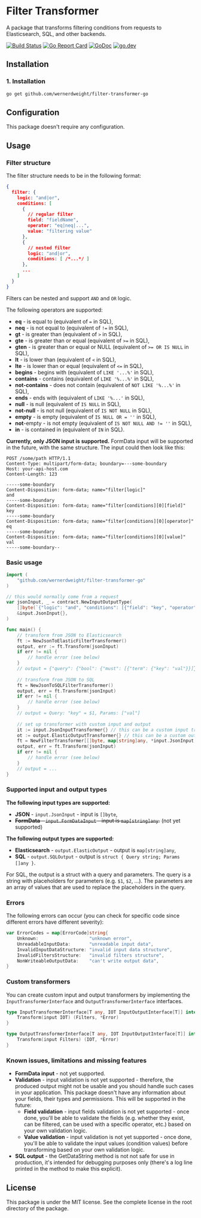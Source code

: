 Filter Transformer
====================================

A package that transforms filtering conditions from requests to Elasticsearch, SQL, and other backends.

[![Build Status](https://www.travis-ci.com/wernerdweight/filter-transformer-go.svg?branch=master)](https://www.travis-ci.com/wernerdweight/filter-transformer-go)
[![Go Report Card](https://goreportcard.com/badge/github.com/wernerdweight/filter-transformer-go)](https://goreportcard.com/report/github.com/wernerdweight/filter-transformer-go)
[![GoDoc](https://godoc.org/github.com/wernerdweight/filter-transformer-go?status.svg)](https://godoc.org/github.com/wernerdweight/filter-transformer-go)
[![go.dev](https://img.shields.io/badge/go.dev-pkg-007d9c.svg?style=flat)](https://pkg.go.dev/github.com/wernerdweight/filter-transformer-go)

Installation
------------

### 1. Installation

```bash
go get github.com/wernerdweight/filter-transformer-go
```

Configuration
------------

This package doesn't require any configuration.

Usage
------------

### Filter structure

The filter structure needs to be in the following format:

```json
{
  filter: {
    logic: "and|or",
    conditions: [
      {
        // regular filter
        field: "fieldName",
        operator: "eq|neq|...",
        value: "filtering value"
      },
      {
        // nested filter
        logic: "and|or",
        conditions: [ /*...*/ ]
      },
      ...
    ]
  }
}
```

Filters can be nested and support `AND` and `OR` logic.

The following operators are supported:

* **eq** - is equal to (equivalent of `=` in SQL),
* **neq** - is not equal to (equivalent of `!=` in SQL),
* **gt** - is greater than (equivalent of `>` in SQL),
* **gte** - is greater than or equal (equivalent of `>=` in SQL),
* **gten** - is greater than or equal or NULL (equivalent of `>= OR IS NULL` in SQL),
* **lt** - is lower than (equivalent of `<` in SQL),
* **lte** - is lower than or equal (equivalent of `<=` in SQL),
* **begins** - begins with (equivalent of `LIKE '...%'` in SQL),
* **contains** - contains (equivalent of `LIKE '%...%'` in SQL),
* **not-contains** - does not contain (equivalent of `NOT LIKE '%...%'` in SQL),
* **ends** - ends with (equivalent of `LIKE '%...'` in SQL),
* **null** - is null (equivalent of `IS NULL` in SQL),
* **not-null** - is not null (equivalent of `IS NOT NULL` in SQL),
* **empty** - is empty (equivalent of `IS NULL OR = ''` in SQL),
* **not**-empty - is not empty (equivalent of `IS NOT NULL AND != ''` in SQL),
* **in** - is contained in (equivalent of `IN` in SQL).

**Currently, only JSON input is supported.** FormData input will be supported in the future, with the same structure. The input could then look like this:

```http request
POST /some/path HTTP/1.1
Content-Type: multipart/form-data; boundary=---some-boundary
Host: your-api-host.com
Content-Length: 123

-----some-boundary
Content-Disposition: form-data; name="filter[logic]"
and
-----some-boundary
Content-Disposition: form-data; name="filter[conditions][0][field]"
key
-----some-boundary
Content-Disposition: form-data; name="filter[conditions][0][operator]"
eq
-----some-boundary
Content-Disposition: form-data; name="filter[conditions][0][value]"
val
-----some-boundary--
```

### Basic usage

```go
import (
    "github.com/wernerdweight/filter-transformer-go"
)

// this would normally come from a request
var jsonInput, _ = contract.NewInputOutputType(
    []byte(`{"logic": "and", "conditions": [{"field": "key", "operator": "eq", "value": "val"}]}`),
    &input.JsonInput{},
)

func main() {
    // transform from JSON to Elasticsearch
    ft := NewJsonToElasticFilterTransformer()
    output, err := ft.Transform(jsonInput)
    if err != nil {
        // handle error (see below)
    }
    // output = {"query": {"bool": {"must": [{"term": {"key": "val"}}]}}}
	
    // transform from JSON to SQL
    ft = NewJsonToSQLFilterTransformer()
    output, err = ft.Transform(jsonInput)
    if err != nil {
        // handle error (see below)
    }
    // output = Query: "key" = $1, Params: ["val"]
	
    // set up transformer with custom input and output
    it := input.JsonInputTransformer{} // this can be a custom input transformer
    ot := output.ElasticOutputTransformer{} // this can be a custom output transformer
    ft = NewFilterTransformer[[]byte, map[string]any, *input.JsonInput, *output.ElasticOutput](&it, &ot)
    output, err = ft.Transform(jsonInput)
    if err != nil {
        // handle error (see below)
    }
    // output = ...
}
```

### Supported input and output types

**The following input types are supported:**

* **JSON** - `input.JsonInput` - input is `[]byte`,
* ~~**FormData** - `input.FormDataInput` - input is `map[string]any`.~~ (not yet supported)

**The following output types are supported:**

* **Elasticsearch** - `output.ElasticOutput` - output is `map[string]any`,
* **SQL** - `output.SQLOutput` - output is `struct { Query string; Params []any }`.

For SQL, the output is a struct with a query and parameters. The query is a string with placeholders for parameters (e.g. `$1`, `$2`, ...). The parameters are an array of values that are used to replace the placeholders in the query.

### Errors

The following errors can occur (you can check for specific code since different errors have different severity):

```go
var ErrorCodes = map[ErrorCode]string{
    Unknown:                   "unknown error",
    UnreadableInputData:       "unreadable input data",
    InvalidInputDataStructure: "invalid input data structure",
    InvalidFiltersStructure:   "invalid filters structure",
    NonWriteableOutputData:    "can't write output data",
}
```

### Custom transformers

You can create custom input and output transformers by implementing the `InputTransformerInterface` and `OutputTransformerInterface` interfaces.

```go
type InputTransformerInterface[T any, IOT InputOutputInterface[T]] interface {
	Transform(input IOT) (Filters, *Error)
}

type OutputTransformerInterface[T any, IOT InputOutputInterface[T]] interface {
	Transform(input Filters) (IOT, *Error)
}
```

### Known issues, limitations and missing features

* **FormData input** - not yet supported.
* **Validation** - input validation is not yet supported - therefore, the produced output might not be usable and you should handle such cases in your application. This package doesn't have any information about your fields, their types and permissions. This will be supported in the future:
  * **Field validation** - input fields validation is not yet supported - once done, you'll be able to validate the fields (e.g. whether they exist, can be filtered, can be used with a specific operator, etc.) based on your own validation logic.
  * **Value validation** - input validation is not yet supported - once done, you'll be able to validate the input values (condition values) before transforming based on your own validation logic.
* **SQL output** - the GetDataString method is not not safe for use in production, it's intended for debugging purposes only (there's a log line printed in the method to make this explicit).

License
-------
This package is under the MIT license. See the complete license in the root directory of the package.
